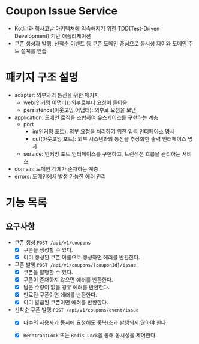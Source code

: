 # Coupon Issue Service
- Kotlin과 헥사고날 아키텍처에 익숙해지기 위한 TDD(Test-Driven Development) 기반 애플리케이션
- 쿠폰 생성과 발행, 선착순 이벤트 등 쿠폰 도메인 중심으로 동시성 제어와 도메인 주도 설계를 연습
# 패키지 구조 설명
- adapter: 외부와의 통신을 위한 패키지
  - web(인커밍 어댑터): 외부로부터 요청이 들어옴
  - persistence(아웃고잉 어댑터): 외부로 요청을 보냄
- application: 도메인 로직을 조합하여 유스케이스를 구현하는 계층
  - port
    - in(인커밍 포트): 외부 요청을 처리하기 위한 입력 인터페이스 명세
    - out(아웃고잉 포트): 외부 시스템과의 통신을 추상화한 출력 인터페이스 명세
  - service: 인커밍 포트 인터페이스를 구현하고, 트랜잭션 흐름을 관리하는 서비스
- domain: 도메인 객체가 존재하는 계층
- errors: 도메인에서 발생 가능한 에러 관리

# 기능 목록
## 요구사항
- 쿠폰 생성 `POST /api/v1/coupons`
  - [x] 쿠폰을 생성할 수 있다.
  - [x] 이미 생성된 쿠폰 이름으로 생성하면 에러를 반환한다.
- 쿠폰 발행 `POST /api/v1/coupons/{couponId}/issue`
  - [x] 쿠폰을 발행할 수 있다.
  - [x] 쿠폰이 존재하지 않으면 에러를 반환한다.
  - [x] 남은 수량이 없을 경우 에러를 반환한다.
  - [x] 만료된 쿠폰이면 에러를 반환한다.
  - [x] 이미 발급된 쿠폰이면 에러를 반환한다.
- 선착순 쿠폰 발행 `POST /api/v1/coupons/event/issue`
  - [x] 다수의 사용자가 동시에 요청해도 중복/초과 발행되지 않아야 한다.
  - [x] `ReentrantLock` 또는 `Redis Lock`을 통해 동시성을 제어한다.

